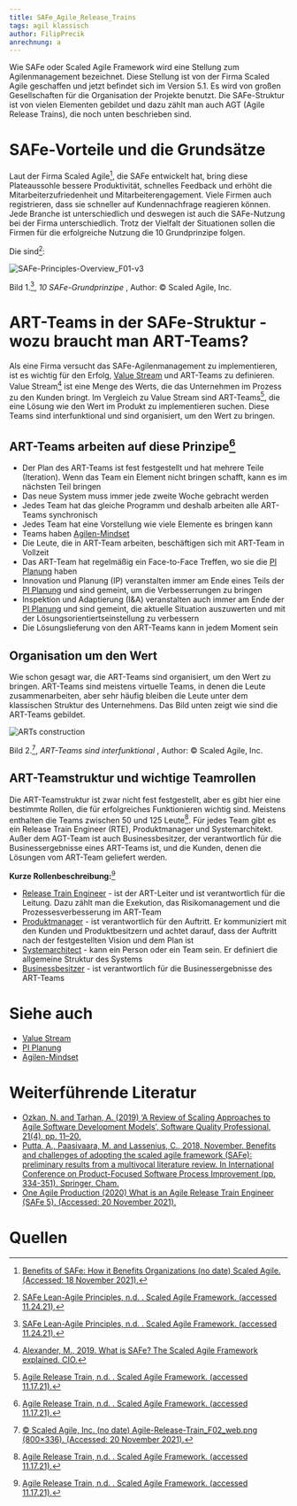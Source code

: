 ```yaml
---
title: SAFe_Agile_Release_Trains
tags: agil klassisch
author: FilipPrecik
anrechnung: a
---
```


Wie SAFe oder Scaled Agile Framework wird eine Stellung zum Agilenmanagement bezeichnet. Diese Stellung ist von der Firma Scaled Agile geschaffen und jetzt befindet sich im Version 5.1. Es wird von großen Gesellschaften für die Organisation der Projekte benutzt. Die SAFe-Struktur ist von vielen Elementen gebildet und dazu zählt man auch AGT (Agile Release Trains), die noch unten beschrieben sind. 

# SAFe-Vorteile und die Grundsätze

Laut der Firma Scaled Agile[^1], die SAFe entwickelt hat, bring diese Plateaussohle bessere Produktivität, schnelles Feedback und erhöht die Mitarbeiterzufriedenheit und Mitarbeiterengagement. Viele Firmen auch registrieren, dass sie schneller auf Kundennachfrage reagieren können. Jede Branche ist unterschiedlich und deswegen ist auch die SAFe-Nutzung bei der Firma unterschiedlich. Trotz der Vielfalt der Situationen sollen die Firmen für die erfolgreiche Nutzung die 10 Grundprinzipe folgen. 

Die sind[^3]:

![SAFe-Principles-Overview_F01-v3](https://user-images.githubusercontent.com/93159758/146268908-4603bdee-55f0-420f-aea7-79383bbab9d4.png)

Bild 1.[^3], *10 SAFe-Grundprinzipe* , Author: © Scaled Agile, Inc.

# ART-Teams in der SAFe-Struktur - wozu braucht man ART-Teams?
Als eine Firma versucht das SAFe-Agilenmanagement zu implementieren, ist es wichtig für den Erfolg, [Value Stream](Earned_Value_Analyse.md) und ART-Teams zu definieren. Value Stream[^5] ist eine Menge des Werts, die das Unternehmen im Prozess zu den Kunden bringt. Im Vergleich zu Value Stream sind ART-Teams[^4], die eine Lösung wie den Wert im Produkt zu implementieren suchen. Diese Teams sind interfunktional und sind organisiert, um den Wert zu bringen.

## ART-Teams arbeiten auf diese Prinzipe[^4]
* Der Plan des ART-Teams ist fest festgestellt und hat mehrere Teile (Iteration). Wenn das Team ein Element nicht bringen schafft, kann es im nächsten Teil bringen
* Das neue System muss immer jede zweite Woche gebracht werden
* Jedes Team hat das gleiche Programm und deshalb arbeiten alle ART-Teams synchronisch
* Jedes Team hat eine Vorstellung wie viele Elemente es bringen kann
* Teams haben [Agilen-Mindset](SAFe_Lean_Agile_Mindset.md)
* Die Leute, die in ART-Team arbeiten, beschäftigen sich mit ART-Team in Vollzeit 
* Das ART-Team hat regelmäßig ein Face-to-Face Treffen, wo sie die [PI Planung](SAFe_Program_Increment_Planning.md) haben
* Innovation und Planung (IP) veranstalten immer am Ende eines Teils der [PI Planung](SAFe_Program_Increment_Planning.md) und sind gemeint, um die Verbesserrungen zu bringen
* Inspektion und Adaptierung (I&A) veranstalten auch immer am Ende der [PI Planung](SAFe_Program_Increment_Planning.md) und sind gemeint, die aktuelle Situation auszuwerten und mit der Lösungsorientiertseinstellung zu verbessern
* Die Lösungslieferung von den ART-Teams kann in jedem Moment sein

## Organisation um den Wert
Wie schon gesagt war, die ART-Teams sind organisiert, um den Wert zu bringen. ART-Teams sind meistens virtuelle Teams, in denen die Leute zusammenarbeiten, aber sehr häufig bleiben die Leute unter dem klassischen Struktur des Unternehmens. Das Bild unten zeigt wie sind die ART-Teams gebildet.

![ARTs construction](https://user-images.githubusercontent.com/93159758/142731182-0c99e1c6-2983-4ef2-8e79-2a2ff094c728.png)

Bild 2.[^2], *ART-Teams sind interfunktional* , Author: © Scaled Agile, Inc.

## ART-Teamstruktur und wichtige Teamrollen
Die ART-Teamstruktur ist zwar nicht fest festgestellt, aber es gibt hier eine bestimmte Rollen, die für erfolgreiches Funktionieren wichtig sind. Meistens enthalten die Teams zwischen 50 und 125 Leute[^4]. Für jedes Team gibt es ein Release Train Engineer (RTE), Produktmanager und Systemarchitekt. Außer dem AGT-Team ist auch Businessbesitzer, der verantwortlich für die Businessergebnisse eines ART-Teams ist, und die Kunden, denen die Lösungen vom ART-Team geliefert werden.

**Kurze Rollenbeschreibung:**[^4]
* [Release Train Engineer](https://www.scaledagileframework.com/release-train-engineer-and-solution-train-engineer/) - ist der ART-Leiter und ist verantwortlich für die Leitung. Dazu zählt man die Exekution, das Risikomanagement und die Prozessesverbesserung im ART-Team
* [Produktmanager](https://www.scaledagileframework.com/product-management/) - ist verantwortlich für den Auftritt. Er kommuniziert mit den Kunden und Produktbesitzern und achtet darauf, dass der Auftritt nach der festgestellten Vision und dem Plan ist
* [Systemarchitect](https://www.scaledagileframework.com/system-architect-engineering/) - kann ein Person oder ein Team sein. Er definiert die allgemeine Struktur des Systems
* [Businessbesitzer](https://www.scaledagileframework.com/business-owners/) - ist verantwortlich für die Businessergebnisse des ART-Teams

# Siehe auch

* [Value Stream](Earned_Value_Analyse.md)
* [PI Planung](SAFe_Program_Increment_Planning.md)
* [Agilen-Mindset](SAFe_Lean_Agile_Mindset.md)

# Weiterführende Literatur
* [Ozkan, N. and Tarhan, A. (2019) ‘A Review of Scaling Approaches to Agile Software Development Models’, Software Quality Professional, 21(4), pp. 11–20.](https://www.proquest.com/scholarly-journals/review-scaling-approaches-agile-software/docview/2312156880/se-2?accountid=17203)
* [Putta, A., Paasivaara, M. and Lassenius, C., 2018, November. Benefits and challenges of adopting the scaled agile framework (SAFe): preliminary results from a multivocal literature review. In International Conference on Product-Focused Software Process Improvement (pp. 334-351). Springer, Cham.](https://link-springer-com.zdroje.vse.cz/chapter/10.1007/978-3-030-03673-7_24)
* [One Agile Production (2020) What is an Agile Release Train Engineer (SAFe 5). (Accessed: 20 November 2021).](https://www.youtube.com/watch?v=p4MiBPbfxAA)

# Quellen

[^1]: [Benefits of SAFe: How it Benefits Organizations (no date) Scaled Agile. (Accessed: 18 November 2021).](https://scaledagile.com/what-is-safe/scaled-agile-benefits/)
[^2]: [© Scaled Agile, Inc. (no date) Agile-Release-Train_F02_web.png (800×336). (Accessed: 20 November 2021).](https://www.scaledagileframework.com/wp-content/uploads/2018/09/Agile-Release-Train_F02_web.png)
[^3]: [SAFe Lean-Agile Principles, n.d. . Scaled Agile Framework. (accessed 11.24.21).](https://www.scaledagileframework.com/safe-lean-agile-principles/)
[^4]: [Agile Release Train, n.d. . Scaled Agile Framework. (accessed 11.17.21).](https://www.scaledagileframework.com/agile-release-train/)
[^5]: [Alexander, M., 2019. What is SAFe? The Scaled Agile Framework explained. CIO.](https://www.cio.com/article/3434530/what-is-safe-the-scaled-agile-framework-explained.html)

